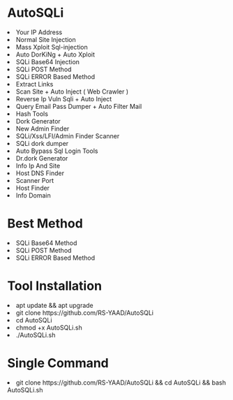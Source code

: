 # AutoSQLi

<li>Your IP Address</li>

<li>Normal Site Injection</li>

<li>Mass Xploit Sql-injection</li>

<li>Auto DorKiNg + Auto Xploit</li>

<li>SQLi Base64 Injection</li>

<li>SQLi POST Method</li>

<li>SQLi ERROR Based Method</li>

<li>Extract Links</li>

<li>Scan Site + Auto Inject ( Web Crawler )</li>

<li>Reverse Ip Vuln Sqli + Auto Inject</li>

<li>Query Email Pass Dumper + Auto Filter Mail</li>

<li>Hash Tools</li>

<li>Dork Generator</li>

<li>New Admin Finder</li>

<li>SQLi/Xss/LFI/Admin Finder Scanner</li>

<li>SQLi dork dumper</li>

<li>Auto Bypass Sql Login Tools</li>

<li>Dr.dork Generator</li>

<li>Info Ip And Site</li>

<li>Host DNS Finder</li>

<li>Scanner Port</li>

<li>Host Finder</li>

<li>Info Domain</li>


# Best Method

<li>SQLi Base64 Method</li>

<li>SQLi POST Method</li>

<li>SQLi ERROR Based Method</li>


# Tool Installation

<li>apt update && apt upgrade</li>

<li>git clone https://github.com/RS-YAAD/AutoSQLi</li>

<li>cd AutoSQLi</li>

<li>chmod +x AutoSQLi.sh</li>

<li>./AutoSQLi.sh</li>

# Single Command

<li>git clone https://github.com/RS-YAAD/AutoSQLi && cd AutoSQLi && bash AutoSQLi.sh</li>
